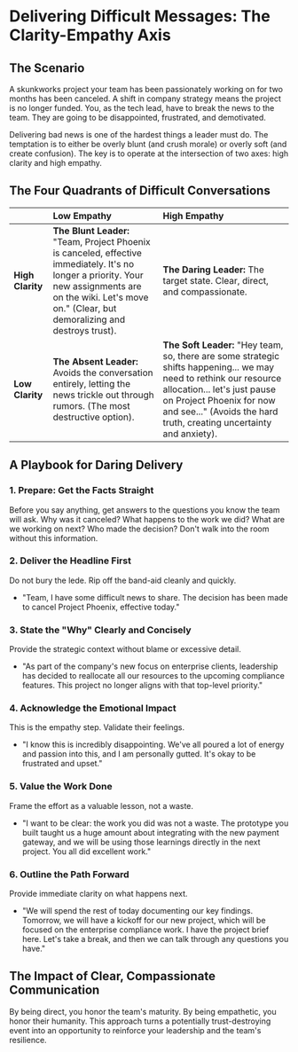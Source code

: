 # Delivering Difficult Messages: The Clarity-Empathy Axis

## The Scenario

A skunkworks project your team has been passionately working on for two months has been canceled. A shift in company strategy means the project is no longer funded. You, as the tech lead, have to break the news to the team. They are going to be disappointed, frustrated, and demotivated.

Delivering bad news is one of the hardest things a leader must do. The temptation is to either be overly blunt (and crush morale) or overly soft (and create confusion). The key is to operate at the intersection of two axes: high clarity and high empathy.

## The Four Quadrants of Difficult Conversations

|  | Low Empathy | High Empathy |
| :---- | :---- | :---- |
| **High Clarity** | **The Blunt Leader:** "Team, Project Phoenix is canceled, effective immediately. It's no longer a priority. Your new assignments are on the wiki. Let's move on." (Clear, but demoralizing and destroys trust). | **The Daring Leader:** The target state. Clear, direct, and compassionate. |
| **Low Clarity** | **The Absent Leader:** Avoids the conversation entirely, letting the news trickle out through rumors. (The most destructive option). | **The Soft Leader:** "Hey team, so, there are some strategic shifts happening... we may need to rethink our resource allocation... let's just pause on Project Phoenix for now and see..." (Avoids the hard truth, creating uncertainty and anxiety). |

## A Playbook for Daring Delivery

### 1. Prepare: Get the Facts Straight

Before you say anything, get answers to the questions you know the team will ask. Why was it canceled? What happens to the work we did? What are we working on next? Who made the decision? Don't walk into the room without this information.

### 2. Deliver the Headline First

Do not bury the lede. Rip off the band-aid cleanly and quickly.  
* "Team, I have some difficult news to share. The decision has been made to cancel Project Phoenix, effective today."  

### 3. State the "Why" Clearly and Concisely

Provide the strategic context without blame or excessive detail.  
* "As part of the company's new focus on enterprise clients, leadership has decided to reallocate all our resources to the upcoming compliance features. This project no longer aligns with that top-level priority."  

### 4. Acknowledge the Emotional Impact

This is the empathy step. Validate their feelings.  
* "I know this is incredibly disappointing. We've all poured a lot of energy and passion into this, and I am personally gutted. It's okay to be frustrated and upset."  

### 5. Value the Work Done

Frame the effort as a valuable lesson, not a waste.  
* "I want to be clear: the work you did was not a waste. The prototype you built taught us a huge amount about integrating with the new payment gateway, and we will be using those learnings directly in the next project. You all did excellent work."  

### 6. Outline the Path Forward

Provide immediate clarity on what happens next.  
* "We will spend the rest of today documenting our key findings. Tomorrow, we will have a kickoff for our new project, which will be focused on the enterprise compliance work. I have the project brief here. Let's take a break, and then we can talk through any questions you have."

## The Impact of Clear, Compassionate Communication

By being direct, you honor the team's maturity. By being empathetic, you honor their humanity. This approach turns a potentially trust-destroying event into an opportunity to reinforce your leadership and the team's resilience.
